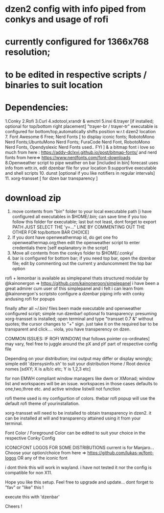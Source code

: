 # dzen2 config with info piped from conkys and usage of rofi
# currently configured for 1366x768 resolution;
# to be edited in respective scripts / binaries to suit location
# Dependencies:
1.Conky
2.Rofi
3.Curl
4.xdotool,xrandr & wmctrl
5.inxi
6.trayer [if installed; optional for top/bottom right placement] "trayer-br / trayer-tr" executable is configured for bottom/top,automatically shifts position w.r.t dzen2 location 
7. Font Awesome 6 Free; Nerd Fonts [ to display iconic fonts; RobotoMono Nerd Fonts;UbuntuMono Nerd Fonts; FuraCode Nerd Font, RobotoMono Nerd Fonts, Opendyslexic Nerd Fonts used.. FYI ] & a bitmap font i love so much from here : https://addy-dclxvi.github.io/post/bitmap-fonts/
and nerd fonts from here=> https://www.nerdfonts.com/font-downloads
8.Openweather script to pipe weather on bar [included in bin]
	forecast uses info from wttr.in, edit dzenbar file for your location
9.supportive executable and shell scripts
10. dunst [optional if you like notifiers in regular intervals]
11. xorg-transset [ for dzen bar transparency ]


# download zip
1. move contents from "bin" folder to your local executable path [i have configured all executables in $HOME/.bin; can save time if you too follow this folder for executable; last but not least, dont forget to export PATH
JUST SELECT THE 'y=..." LINE BY COMMENTING OUT THE OTHER FOR top/bottom BAR CHOICE]
2. If you dont have openweathermap id, do get one fro openweathermap.org;then edit the openweather script to enter credentials there [self explanatory in the script]
3. Move all contents from the conkys folder to $HOME/.conky/
4. bar is configured for bottom bar; if you need top bar, open the dzenbar file; edit by commenting out the current y anduncomment the top bar option

rofi + lemonbar is available as simplepanel thats structured modular by @kainonergon => https://github.com/kainonergon/simplepanel
i have been a great admirer cum user of this simplepanel and i felt i can learn from @kainonergon's scriptsto configure a dzenbar piping info with conky andusing rofi for popups

finally after all ~/.bin/ files been made executable and openweather configured script; simple run dzenbar!
optional fo transparency: presuming xorg-transset is installed; open terminal and type "transset 0.7 &" without quotes; the cursor changes to  "+" sign. just take it on the required bar to be transparent and click.... viola, you have transperency on dzen.

COMMON ISSUES:
IF ROFI WINDOW[ that follows pointer co-ordinates] may vary, feel free to juggle around the pX and pY part of respective config file

Depending on your distribution; inxi output may differ or display wrongly; simple edit 'dzensysinfo.sh' to suit your distribution
Home / Root device nomes [sdXY; X is a/b/c etc; Y is 1,2,3 etc]

for non EMWH compliant window managers like dwm or XMonad; window list and workspaces will be an issue. workspaces in those cases defaults to one,two,three etc. and active window listwill not function

rofi theme used is my configurtion of colors. thebar rofi popup will use the default rofi theme of yourinstallation.

xorg-transset will need to be installed to obtain transparency in dzen2. it can be installed at will and transparency attained using it from your terminal.

Font Color / Foreground Color can be edited to suit your choice in the respective Conky Config

ICONICFONT LOGOS FOR SOME DISTRIBUTIONS
current is for Manjaro... Choose your option/choice from here => https://github.com/lukas-w/font-logos OR any of the iconic font

i dont think this will work in wayland. i have not tested it nor the config is compatible for non X11.
 
Hope you like this setup. Feel free to upgrade and update...
dont forget to "fav" or "like" this !

execute this with 'dzenbar'

Cheers !
